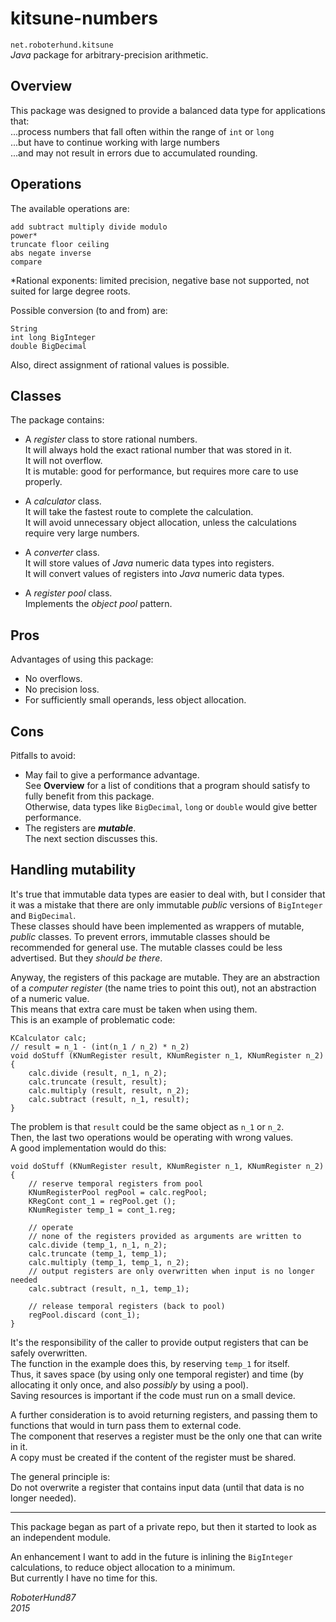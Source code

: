 # kitsune-numbers
`net.roboterhund.kitsune`  
_Java_ package for arbitrary-precision arithmetic.  

## Overview

This package was designed to provide a balanced data type for applications that:  
...process numbers that fall often within the range of `int` or `long`  
...but have to continue working with large numbers  
...and may not result in errors due to accumulated rounding.  

## Operations

The available operations are:

	add subtract multiply divide modulo
	power*
	truncate floor ceiling
	abs negate inverse
	compare

*Rational exponents: limited precision, negative base not supported, not suited for large degree roots.

Possible conversion (to and from) are:

	String
	int long BigInteger
	double BigDecimal

Also, direct assignment of rational values is possible.

## Classes

The package contains:

- A _register_ class to store rational numbers.  
	It will always hold the exact rational number that was stored in it.  
	It will not overflow.  
	It is mutable: good for performance, but requires more care to use properly.  

- A _calculator_ class.  
	It will take the fastest route to complete the calculation.  
	It will avoid unnecessary object allocation, unless the calculations require
	very large numbers.  

- A _converter_ class.  
	It will store values of _Java_ numeric data types into registers.  
	It will convert values of registers into _Java_ numeric data types.  

- A _register pool_ class.  
	Implements the _object pool_ pattern.  

## Pros

Advantages of using this package:

- No overflows.
- No precision loss.
- For sufficiently small operands, less object allocation.

## Cons

Pitfalls to avoid:

- May fail to give a performance advantage.  
See **Overview** for a list of conditions that a program should satisfy to fully benefit from this package.  
Otherwise, data types like `BigDecimal`, `long` or `double` would give better performance.
- The registers are ***mutable***.  
The next section discusses this.

## Handling mutability

It's true that immutable data types are easier to deal with, but I consider that it was a mistake that there are only immutable _public_ versions of `BigInteger` and `BigDecimal`.  
These classes should have been implemented as wrappers of mutable, _public_ classes. To prevent errors, immutable classes should be recommended for general use. The mutable classes could be less advertised. But they *should be there*.  

Anyway, the registers of this package are mutable. They are an abstraction of a _computer register_ (the name tries to point this out), not an abstraction of a numeric value.  
This means that extra care must be taken when using them.  
This is an example of problematic code:

	KCalculator calc;
	// result = n_1 - (int(n_1 / n_2) * n_2)
	void doStuff (KNumRegister result, KNumRegister n_1, KNumRegister n_2) {
		calc.divide (result, n_1, n_2);
		calc.truncate (result, result);
		calc.multiply (result, result, n_2);
		calc.subtract (result, n_1, result);
	}

The problem is that `result` could be the same object as `n_1` or `n_2`.  
Then, the last two operations would be operating with wrong values.  
A good implementation would do this:

	void doStuff (KNumRegister result, KNumRegister n_1, KNumRegister n_2) {
		// reserve temporal registers from pool
		KNumRegisterPool regPool = calc.regPool;
		KRegCont cont_1 = regPool.get ();
		KNumRegister temp_1 = cont_1.reg;

		// operate
		// none of the registers provided as arguments are written to
		calc.divide (temp_1, n_1, n_2);
		calc.truncate (temp_1, temp_1);
		calc.multiply (temp_1, temp_1, n_2);
		// output registers are only overwritten when input is no longer needed
		calc.subtract (result, n_1, temp_1);

		// release temporal registers (back to pool)
		regPool.discard (cont_1);
	}

It's the responsibility of the caller to provide output registers that can be safely overwritten.  
The function in the example does this, by reserving `temp_1` for itself.  
Thus, it saves space (by using only one temporal register) and time (by allocating it only once, and also _possibly_ by using a pool).  
Saving resources is important if the code must run on a small device.

A further consideration is to avoid returning registers, and passing them to functions that would in turn pass them to external code.  
The component that reserves a register must be the only one that can write in it.  
A copy must be created if the content of the register must be shared.

The general principle is:  
Do not overwrite a register that contains input data (until that data is no longer needed).

---

This package began as part of a private repo, but then it started to look as an independent module.

An enhancement I want to add in the future is inlining the `BigInteger` calculations,
to reduce object allocation to a minimum.  
But currently I have no time for this.

_RoboterHund87_  
_2015_  